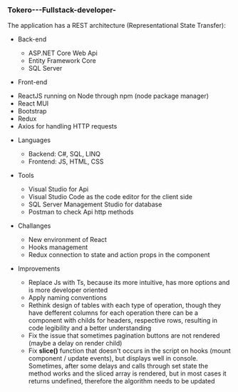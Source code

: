 ### Tokero---Fullstack-developer-

The application has a REST architecture (Representational State Transfer):

- Back-end
  * ASP.NET Core Web Api
  * Entity Framework Core
  * SQL Server
 
 - Front-end
  * ReactJS running on Node through npm (node package manager)
  * React MUI
  * Bootstrap
  * Redux
  * Axios for handling HTTP requests
  
- Languages
  * Backend: C#, SQL, LINQ
  * Frontend: JS, HTML, CSS
  
- Tools
  * Visual Studio for Api
  * Visual Studio Code as the code editor for the client side
  * SQL Server Management Studio for database
  * Postman to check Api http methods
  
- Challanges
  * New environment of React
  * Hooks management
  * Redux connection to state and action props in the component
  
- Improvements
  * Replace Js with Ts, because its more intuitive, has more options and is more developer oriented
  * Apply naming conventions
  * Rethink design of tables with each type of operation, though they have defferent columns for each operation there can be a component with childs for headers, respective rows, resulting in code legibility and a better understanding
  * Fix the issue that sometimes pagination buttons are not rendered (maybe a delay on render child)
  * Fix **slice()** function that doesn't occurs in the script on hooks (mount component / update events), but displays well in console. Sometimes, after some delays and calls through set state the method works and the sliced array is rendered, but in most cases it returns undefined, therefore the algorithm needs to be updated
  
